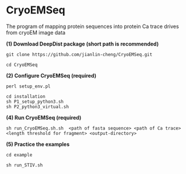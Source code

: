 # CryoEMSeq
The program of mapping protein sequences into protein Ca trace drives from cryoEM image data


**(1) Download DeepDist package (short path is recommended)**

```
git clone https://github.com/jianlin-cheng/CryoEMSeq.git

cd CryoEMSeq
```


**(2) Configure CryoEMSeq (required)**

```
perl setup_env.pl

cd installation
sh P1_setup_python3.sh
sh P2_python3_virtual.sh
```

**(4) Run CryoEMSeq (required)**

```
sh run_CryoEMSeq.sh.sh  <path of fasta sequence> <path of Ca trace> <length threshold for fragment> <output-directory>

```

**(5) Practice the examples** 

```
cd example

sh run_STIV.sh

```
